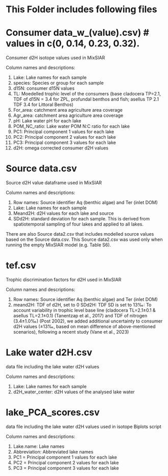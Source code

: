 # This Folder includes following files # 

# Consumer data_w_(value).csv) # values in c(0, 0.14, 0.23, 0.32). 
Consumer d2H isotope values used in MixSIAR

Column names and descriptions: 
1. Lake: Lake names for each sample
2. species: Species or group for each sample
3. d15N: consumer d15N values
4. TL: Moedelled trophic level of the consumers (base cladocera TP=2.1, TDF of d15N = 3.4 for ZPL, profundal benthos and fish; asellus TP 2.1 TDF 3.4 for Littoral Benthos)
5. For_area: catchment area agriculture area coverage 
6. Agr_area: catchment area agriculture area coverage 
7. pH: Lake water pH for each lake
8. POM_NC_ratio: Lake water POM N:C ratio for each lake
9. PC1: Principal component 1 values for each lake
10. PC2: Principal component 2 values for each lake
11. PC3: Principal component 3 values for each lake
12. d2H: omega corrected consumer d2H values

# Source data.csv #
Source d2H value dataframe used in MixSIAR

Column names and descriptions:  
1. Row names: Source identifier Aq (benthic algae) and Ter (inlet DOM) 
2. Lake: Lake names for each sample
3. Meand2H: d2H values for each lake and source
4. SDd2H: standard deviation for each sample. This is derived from spatiotemporal sampling of four lakes and applied to all lakes.

There are also Source data2.csv that includes modelled source values based on the Source data.csv. This Source data2.csv was used only when running the empty MixSIAR model (e.g. Table S6). 
    
# tef.csv ## 
Trophic discrimination factors for d2H used in MixSIAR

Column names and descriptions:
1. Row names: Source identifier Aq (benthic algae) and Ter (inlet DOM) 
2. meand2H: TDF of d2H, set to 0 
 SDd2H: TDF SD is set to 13‰: To account variability in trophic level base line (cladocera TL=2.1±0.1 & asellus TL=2.1±0.1) (Tanentzap et al., 2017) and TDF of nitrogen (3.4±1.0‰) (Post 2002), 
 we added additional uncertainty to consumer d2H values (±13‰, based on mean difference of above-mentioned scenarios), following a recent study (Vane et al., 2023)

# Lake water d2H.csv # 
data file including the lake water d2H values

Column names and descriptions:  
1. Lake: Lake names for each sample
2. d2H_water_center: d2H values of the analysed lake water

# lake_PCA_scores.csv # 
data file including the lake water d2H values used in isotope Biplots script

Column names and descriptions:  
1. Lake.name: Lake names 
2. Abbreviation: Abbreviated lake names
3. PC1 = Principal component 1 values for each lake
4. PC2 = Principal component 2 values for each lake
5. PC3 = Principal component 3 values for each lake
